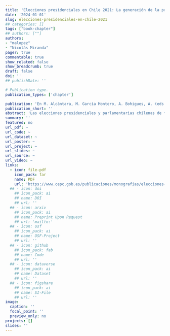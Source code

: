 ```yaml
---
title: 'Elecciones presidenciales en Chile 2021: La generación de la protesta estudiantil llega al gobierno'
date: '2024-01-01'
slug: elecciones-presidenciales-en-chile-2021
## categories: []
tags: ["book-chapter"]
## authors: [""]
authors:
- "malopez"
- "Nicolás Miranda"
pager: true
commentable: true
show_related: false
show_breadcrumb: true
draft: false
doi: ''
## publishDate: ''

# Publication type.
publication_types: ['chapter']

publication: 'En M. Alcántara, M. García Montero, A. Bohigues, A. (eds.), *Elecciones en Tiempos de Pandemia (2020-2023)*.	Madrid Centro de Estudios Políticos y Constitucionales'
publication_short: ''
abstract: 'Las elecciones presidenciales y parlamentarias chilenas de fines de 2021 han sido las más inciertas, competitivas y polarizadas de las últimas tres décadas. Estas elecciones estuvieron marcadas por las masivas movilizaciones sociales de 2019, el plebiscito de reforma de la Constitución y las elecciones de representantes encargados de la redacción de una nueva Carta Fundamental. En la elección presidencial, por primera vez desde el retorno a la democracia, la segunda vuelta enfrentó a dos candidatos que no representaban partidos tradicionales: Gabriel Boric y José Antonio Kast. Boric, terminó ganando los comicios apoyado por una alianza de partidos y organizaciones sociales de izquierda radical a los que se le unió en el balotaje la izquierda chilena tradicional. En cambio, en las elecciones para la Cámara Baja los partidos tradicionales recuperaron parte de su fuerza, pero con el cambio de sistema electoral hacia uno proporcional, que se implementó en las elecciones de 2017, se incorporaron nuevos actores, lo cual aumentó la fragmentación. En este capítulo se analizan las elecciones presidenciales y legislativas chilenas de 2021 desde la perspectiva de la polarización de los actores políticos y la constante indiferencia de la ciudadanía por la participación política tradicional.'
summary: ''
featured: no
url_pdf: ~
url_code: ~
url_dataset: ~
url_poster: ~
url_project: ~
url_slides: ~
url_source: ~
url_video: ~
links:
  - icon: file-pdf
    icon_pack: far
    name: PDF
    url: 'https://www.cepc.gob.es/publicaciones/monografias/elecciones-en-america-latina-de-pandemia-y-de-derrotas-2020-2023-volumen-2'
  ## - icon: doi
    ## icon_pack: ai
    ## name: DOI
    ## url: ''
  ## - icon: arxiv
    ## icon_pack: ai
    ## name: Preprint Upon Request
    ## url: 'mailto:'
  ## - icon: osf
    ## icon_pack: ai
    ## name: OSF-Project
    ## url: ''
  ## - icon: github
    ## icon_pack: fab
    ## name: Code
    ## url: ''
  ## - icon: dataverse
    ## icon_pack: ai
    ## name: Dataset
    ## url: ''
  ## - icon: figshare
    ## icon_pack: ai
    ## name: SI-File
    ## url: ''
image:
  caption: ''
  focal_point: ''
  preview_only: no
projects: []
slides: ''
---
```

